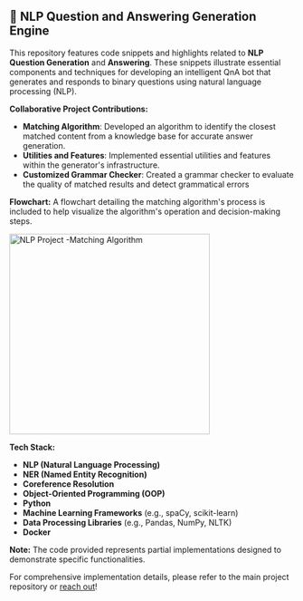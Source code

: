 ## 📝 NLP Question and Answering Generation Engine

This repository features code snippets and highlights related to **NLP Question Generation** and **Answering**. These snippets illustrate essential components and techniques for developing an intelligent QnA bot that generates and responds to binary questions using natural language processing (NLP).

**Collaborative Project Contributions:**

- **Matching Algorithm**: Developed an algorithm to identify the closest matched content from a knowledge base for accurate answer generation.
- **Utilities and Features**: Implemented essential utilities and features within the generator's infrastructure.
- **Customized Grammar Checker**: Created a grammar checker to evaluate the quality of matched results and detect grammatical errors

**Flowchart:** A flowchart detailing the matching algorithm's process is included to help visualize the algorithm's operation and decision-making steps.
  
<img width="354" alt="NLP Project -Matching Algorithm" src="https://github.com/user-attachments/assets/ace40f70-9cc4-42b5-86b7-3491521b42eb">

**Tech Stack:**
- **NLP (Natural Language Processing)**
- **NER (Named Entity Recognition)**
- **Coreference Resolution**
- **Object-Oriented Programming (OOP)**
- **Python**
- **Machine Learning Frameworks** (e.g., spaCy, scikit-learn)
- **Data Processing Libraries** (e.g., Pandas, NumPy, NLTK)
- **Docker**


**Note:** The code provided represents partial implementations designed to demonstrate specific functionalities.

For comprehensive implementation details, please refer to the main project repository or [reach out](mailto:yx225@cornell.edu)!



